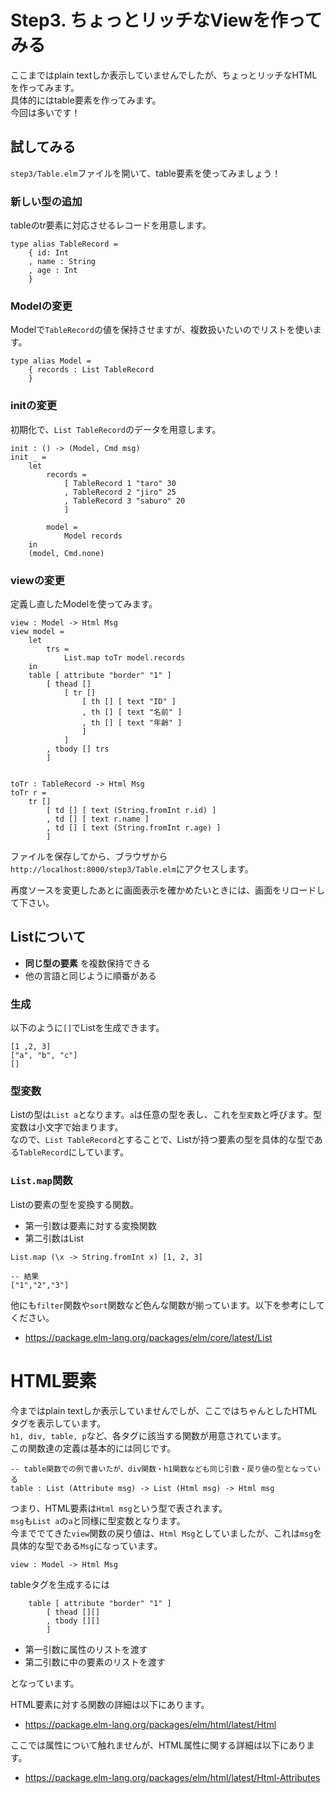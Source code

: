 # Step3. ちょっとリッチなViewを作ってみる

ここまではplain textしか表示していませんでしたが、ちょっとリッチなHTMLを作ってみます。  
具体的にはtable要素を作ってみます。  
今回は多いです！

## 試してみる
`step3/Table.elm`ファイルを開いて、table要素を使ってみましょう！

### 新しい型の追加
tableのtr要素に対応させるレコードを用意します。

```
type alias TableRecord =
    { id: Int
    , name : String
    , age : Int
    }
```

### Modelの変更
Modelで`TableRecord`の値を保持させますが、複数扱いたいのでリストを使います。

```
type alias Model =
    { records : List TableRecord
    }
```

### initの変更
初期化で、`List TableRecord`のデータを用意します。

```
init : () -> (Model, Cmd msg)
init _ =
    let
        records =
            [ TableRecord 1 "taro" 30
            , TableRecord 2 "jiro" 25
            , TableRecord 3 "saburo" 20
            ]

        model =
            Model records
    in
    (model, Cmd.none)
```

### viewの変更
定義し直したModelを使ってみます。

```
view : Model -> Html Msg
view model =
    let
        trs =
            List.map toTr model.records
    in
    table [ attribute "border" "1" ]
        [ thead []
            [ tr []
                [ th [] [ text "ID" ]
                , th [] [ text "名前" ]
                , th [] [ text "年齢" ]
                ]
            ]
        , tbody [] trs
        ]


toTr : TableRecord -> Html Msg
toTr r =
    tr []
        [ td [] [ text (String.fromInt r.id) ]
        , td [] [ text r.name ]
        , td [] [ text (String.fromInt r.age) ]
        ]
```

ファイルを保存してから、ブラウザから`http://localhost:8000/step3/Table.elm`にアクセスします。

再度ソースを変更したあとに画面表示を確かめたいときには、画面をリロードして下さい。


## Listについて
- __同じ型の要素__ を複数保持できる
- 他の言語と同じように順番がある

### 生成

以下のように`[]`でListを生成できます。

```
[1 ,2, 3]
["a", "b", "c"]
[]
```

### 型変数

Listの型は`List a`となります。`a`は任意の型を表し、これを`型変数`と呼びます。型変数は小文字で始まります。  
なので、`List TableRecord`とすることで、Listが持つ要素の型を具体的な型である`TableRecord`にしています。

### `List.map`関数
Listの要素の型を変換する関数。

- 第一引数は要素に対する変換関数
- 第二引数はList

```
List.map (\x -> String.fromInt x) [1, 2, 3]

-- 結果
["1","2","3"]
```

他にも`filter`関数や`sort`関数など色んな関数が揃っています。以下を参考にしてください。

- https://package.elm-lang.org/packages/elm/core/latest/List

# HTML要素
今まではplain textしか表示していませんでしが、ここではちゃんとしたHTMLタグを表示しています。  
`h1, div, table, p`など、各タグに該当する関数が用意されています。  
この関数達の定義は基本的には同じです。

```
-- table関数での例で書いたが、div関数・h1関数なども同じ引数・戻り値の型となっている
table : List (Attribute msg) -> List (Html msg) -> Html msg
```

つまり、HTML要素は`Html msg`という型で表されます。  
`msg`も`List a`の`a`と同様に型変数となります。  
今まででてきた`view`関数の戻り値は、`Html Msg`としていましたが、これは`msg`を具体的な型である`Msg`になっています。  

```
view : Model -> Html Msg
```

tableタグを生成するには

```
    table [ attribute "border" "1" ]
        [ thead [][]
        , tbody [][]
        ]
```

- 第一引数に属性のリストを渡す
- 第二引数に中の要素のリストを渡す

となっています。

HTML要素に対する関数の詳細は以下にあります。

- https://package.elm-lang.org/packages/elm/html/latest/Html

ここでは属性について触れませんが、HTML属性に関する詳細は以下にあります。

- https://package.elm-lang.org/packages/elm/html/latest/Html-Attributes
